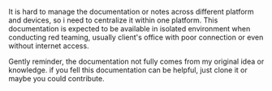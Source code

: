 It is hard to manage the documentation or notes across different platform and devices, so i need to centralize it within one platform. This documentation is expected to be available in isolated environment when conducting red teaming, usually client's office with poor connection or even without internet access.

Gently reminder, the documentation not fully comes from my original idea or knowledge. if you fell this documentation can be helpful, just clone it or maybe you could contribute.